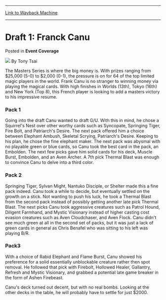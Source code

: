 
---
[Link to Wayback Machine](https://web.archive.org/web/20220810114334/https://magic.wizards.com/en/articles/archive/event-coverage/draft-1-franck-canu-2000-01-01)

[_metadata_:author]:- "Tony Tsai"
[_metadata_:description]:- "The Masters Series is where the big money is. With prizes ranging from $25,000 (5-0) to $2,000 (0-1), the pressure is on for 64 of the top limited magic players in the world. Frank Canu is no stranger to winning money via playing the magical cards. With high finishes in Worlds (13th), Tokyo (16th) and New York (Top 8), this French player is looking to add a masters victory to"
[_metadata_:generator]:- "Drupal 7 (http://drupal.org)"
[_metadata_:node]:- "741636"
[_metadata_:publish_date]:- "2000-01-01"
[_metadata_:source]:- "div-main-content"
[_metadata_:title]:- "Draft 1: Franck Canu"
[_metadata_:wayback_capture_timestamp]:- "2022-08-10 11:43:34"
[_metadata_:wayback_raw_url]:- "https://web.archive.org/web/20220810114334id_/https://magic.wizards.com/en/articles/archive/event-coverage/draft-1-franck-canu-2000-01-01"
[_metadata_:wayback_url]:- "https://magic.wizards.com/en/articles/archive/event-coverage/draft-1-franck-canu-2000-01-01"
---


Draft 1: Franck Canu
====================



 Posted in **Event Coverage**







![](https://media.magic.wizards.com/styles/auth_small/public/generic-avatar-150_483.png)
By Tony Tsai











The Masters Series is where the big money is. With prizes ranging from $25,000 (5-0) to $2,000 (0-1), the pressure is on for 64 of the top limited magic players in the world. Frank Canu is no stranger to winning money via playing the magical cards. With high finishes in Worlds (13th), Tokyo (16th) and New York (Top 8), this French player is looking to add a masters victory to his impressive resume.


### Pack 1


Going into the draft Canu wanted to draft G/U. With this in mind, he chose a Squirrel's Nest over other worthy cards such as Syncopate, Springing Tiger, Fire Bolt, and Patriarch's Desire. The next pack offered him a choice between Elephant Ambush, Skeletal Scrying, Patriarch's Desire. Keeping to his plan, he chose the fine elephant maker. The next pack was abysmal with no playable green or blue cards, so Canu took the best card in the pack, an Embolden. The next few picks gave him solid cards for his deck, Muscle Burst, Embolden, and an Aven Archer. A 7th pick Thermal Blast was enough to convince Canu to delve into a third color.


### Pack 2


Springing Tiger, Sylvan Might, Nantuko Disciple, or Shelter made this a fine pack indeed. Canu took a while to decide, but eventually settled on the growth on a stick. Not wanting to push his luck, he took a Thermal Blast from the second pack instead of possibly getting another late pick Thermal Blast. The next picks Canu took aggressive creatures such as Patrol Hound, Diligent Farmhand, and Mystic Visionary instead of higher casting cost evasion creatures such as Aven Cloudchaser, and Aven Flock. Canu didn't see much green at all in the second set of packs, but it was just a lack of green cards in general as Chris Benafel who was sitting to his left was playing B/R.


### Pack3


With a choice of Rabid Elephant and Flame Burst, Canu showed his preference for a solid essentially unblockable creature rather then spot removal. He followed that pick with Firebolt, Hollowed Healer, Gallantry, Refresh and Mystic Visionary, and grabbed a potential late game breaker in the form of Ashen Firebeast.


Canu's deck turned out decent, but with no real bombs. Looking at the other decks in the table, he will probably have to settle for just $2000.







